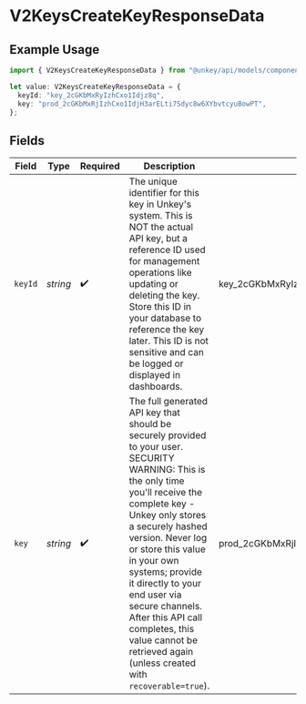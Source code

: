 # V2KeysCreateKeyResponseData

## Example Usage

```typescript
import { V2KeysCreateKeyResponseData } from "@unkey/api/models/components";

let value: V2KeysCreateKeyResponseData = {
  keyId: "key_2cGKbMxRyIzhCxo1Idjz8q",
  key: "prod_2cGKbMxRjIzhCxo1IdjH3arELti7Sdyc8w6XYbvtcyuBowPT",
};
```

## Fields

| Field                                                                                                                                                                                                                                                                                                                                                                                                                       | Type                                                                                                                                                                                                                                                                                                                                                                                                                        | Required                                                                                                                                                                                                                                                                                                                                                                                                                    | Description                                                                                                                                                                                                                                                                                                                                                                                                                 | Example                                                                                                                                                                                                                                                                                                                                                                                                                     |
| --------------------------------------------------------------------------------------------------------------------------------------------------------------------------------------------------------------------------------------------------------------------------------------------------------------------------------------------------------------------------------------------------------------------------- | --------------------------------------------------------------------------------------------------------------------------------------------------------------------------------------------------------------------------------------------------------------------------------------------------------------------------------------------------------------------------------------------------------------------------- | --------------------------------------------------------------------------------------------------------------------------------------------------------------------------------------------------------------------------------------------------------------------------------------------------------------------------------------------------------------------------------------------------------------------------- | --------------------------------------------------------------------------------------------------------------------------------------------------------------------------------------------------------------------------------------------------------------------------------------------------------------------------------------------------------------------------------------------------------------------------- | --------------------------------------------------------------------------------------------------------------------------------------------------------------------------------------------------------------------------------------------------------------------------------------------------------------------------------------------------------------------------------------------------------------------------- |
| `keyId`                                                                                                                                                                                                                                                                                                                                                                                                                     | *string*                                                                                                                                                                                                                                                                                                                                                                                                                    | :heavy_check_mark:                                                                                                                                                                                                                                                                                                                                                                                                          | The unique identifier for this key in Unkey's system. This is NOT the actual API key, but a reference ID used for management operations like updating or deleting the key. Store this ID in your database to reference the key later. This ID is not sensitive and can be logged or displayed in dashboards.                                                                                                                | key_2cGKbMxRyIzhCxo1Idjz8q                                                                                                                                                                                                                                                                                                                                                                                                  |
| `key`                                                                                                                                                                                                                                                                                                                                                                                                                       | *string*                                                                                                                                                                                                                                                                                                                                                                                                                    | :heavy_check_mark:                                                                                                                                                                                                                                                                                                                                                                                                          | The full generated API key that should be securely provided to your user.<br/>SECURITY WARNING: This is the only time you'll receive the complete key - Unkey only stores a securely hashed version. Never log or store this value in your own systems; provide it directly to your end user via secure channels. After this API call completes, this value cannot be retrieved again (unless created with `recoverable=true`). | prod_2cGKbMxRjIzhCxo1IdjH3arELti7Sdyc8w6XYbvtcyuBowPT                                                                                                                                                                                                                                                                                                                                                                       |